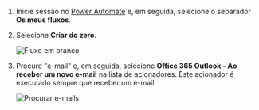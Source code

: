 1. Inicie sessão no [Power Automate](https://flow.microsoft.com) e, em seguida, selecione o separador **Os meus fluxos**.
2. Selecione **Criar do zero**.
   
    ![Fluxo em branco](media/email-triggers/email-triggers-create-blank.png)
3. Procure "e-mail" e, em seguida, selecione **Office 365 Outlook - Ao receber um novo e-mail** na lista de acionadores. Este acionador é executado sempre que receber um e-mail.
   
    ![Procurar e-mails](media/email-triggers/email-triggers-1.png)

